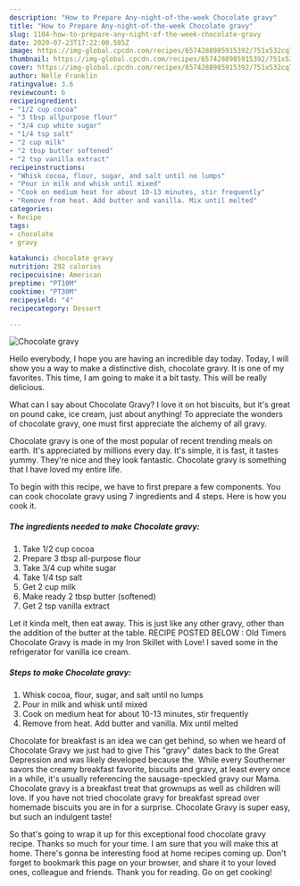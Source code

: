 ```yaml
---
description: "How to Prepare Any-night-of-the-week Chocolate gravy"
title: "How to Prepare Any-night-of-the-week Chocolate gravy"
slug: 1104-how-to-prepare-any-night-of-the-week-chocolate-gravy
date: 2020-07-23T17:22:00.585Z
image: https://img-global.cpcdn.com/recipes/6574288985915392/751x532cq70/chocolate-gravy-recipe-main-photo.jpg
thumbnail: https://img-global.cpcdn.com/recipes/6574288985915392/751x532cq70/chocolate-gravy-recipe-main-photo.jpg
cover: https://img-global.cpcdn.com/recipes/6574288985915392/751x532cq70/chocolate-gravy-recipe-main-photo.jpg
author: Nelle Franklin
ratingvalue: 3.6
reviewcount: 6
recipeingredient:
- "1/2 cup cocoa"
- "3 tbsp allpurpose flour"
- "3/4 cup white sugar"
- "1/4 tsp salt"
- "2 cup milk"
- "2 tbsp butter softened"
- "2 tsp vanilla extract"
recipeinstructions:
- "Whisk cocoa, flour, sugar, and salt until no lumps"
- "Pour in milk and whisk until mixed"
- "Cook on medium heat for about 10-13 minutes, stir frequently"
- "Remove from heat. Add butter and vanilla. Mix until melted"
categories:
- Recipe
tags:
- chocolate
- gravy

katakunci: chocolate gravy 
nutrition: 292 calories
recipecuisine: American
preptime: "PT10M"
cooktime: "PT30M"
recipeyield: "4"
recipecategory: Dessert

---
```



![Chocolate gravy](https://img-global.cpcdn.com/recipes/6574288985915392/751x532cq70/chocolate-gravy-recipe-main-photo.jpg)

Hello everybody, I hope you are having an incredible day today. Today, I will show you a way to make a distinctive dish, chocolate gravy. It is one of my favorites. This time, I am going to make it a bit tasty. This will be really delicious.

What can I say about Chocolate Gravy? I love it on hot biscuits, but it&#39;s great on pound cake, ice cream, just about anything! To appreciate the wonders of chocolate gravy, one must first appreciate the alchemy of all gravy.

Chocolate gravy is one of the most popular of recent trending meals on earth. It's appreciated by millions every day. It's simple, it is fast, it tastes yummy. They're nice and they look fantastic. Chocolate gravy is something that I have loved my entire life.


To begin with this recipe, we have to first prepare a few components. You can cook chocolate gravy using 7 ingredients and 4 steps. Here is how you cook it.

<!--inarticleads1-->

##### The ingredients needed to make Chocolate gravy:

1. Take 1/2 cup cocoa
1. Prepare 3 tbsp all-purpose flour
1. Take 3/4 cup white sugar
1. Take 1/4 tsp salt
1. Get 2 cup milk
1. Make ready 2 tbsp butter (softened)
1. Get 2 tsp vanilla extract


Let it kinda melt, then eat away. This is just like any other gravy, other than the addition of the butter at the table. RECIPE POSTED BELOW : Old Timers Chocolate Gravy is made in my Iron Skillet with Love! I saved some in the refrigerator for vanilla ice cream. 

<!--inarticleads2-->

##### Steps to make Chocolate gravy:

1. Whisk cocoa, flour, sugar, and salt until no lumps
1. Pour in milk and whisk until mixed
1. Cook on medium heat for about 10-13 minutes, stir frequently
1. Remove from heat. Add butter and vanilla. Mix until melted


Chocolate for breakfast is an idea we can get behind, so when we heard of Chocolate Gravy we just had to give This &#34;gravy&#34; dates back to the Great Depression and was likely developed because the. While every Southerner savors the creamy breakfast favorite, biscuits and gravy, at least every once in a while, it&#39;s usually referencing the sausage-speckled gravy our Mama. Chocolate gravy is a breakfast treat that grownups as well as children will love. If you have not tried chocolate gravy for breakfast spread over homemade biscuits you are in for a surprise. Chocolate Gravy is super easy, but such an indulgent taste! 

So that's going to wrap it up for this exceptional food chocolate gravy recipe. Thanks so much for your time. I am sure that you will make this at home. There's gonna be interesting food at home recipes coming up. Don't forget to bookmark this page on your browser, and share it to your loved ones, colleague and friends. Thank you for reading. Go on get cooking!
